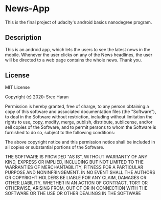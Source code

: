 # News-App
This is the final project of udacity's android basics nanodegree program.

## Description
This is an android app, which lets the users to see the latest news in the mobile. Whenever the user clicks on any of the News headlines, the user will be directed to a web page contains the whole news. Thank you.

## License
MIT License

Copyright (c) 2020: Sree Haran

Permission is hereby granted, free of charge, to any person obtaining a copy
of this software and associated documentation files (the "Software"), to deal
in the Software without restriction, including without limitation the rights
to use, copy, modify, merge, publish, distribute, sublicense, and/or sell
copies of the Software, and to permit persons to whom the Software is
furnished to do so, subject to the following conditions:

The above copyright notice and this permission notice shall be included in all
copies or substantial portions of the Software.

THE SOFTWARE IS PROVIDED "AS IS", WITHOUT WARRANTY OF ANY KIND, EXPRESS OR
IMPLIED, INCLUDING BUT NOT LIMITED TO THE WARRANTIES OF MERCHANTABILITY,
FITNESS FOR A PARTICULAR PURPOSE AND NONINFRINGEMENT. IN NO EVENT SHALL THE
AUTHORS OR COPYRIGHT HOLDERS BE LIABLE FOR ANY CLAIM, DAMAGES OR OTHER
LIABILITY, WHETHER IN AN ACTION OF CONTRACT, TORT OR OTHERWISE, ARISING FROM,
OUT OF OR IN CONNECTION WITH THE SOFTWARE OR THE USE OR OTHER DEALINGS IN THE
SOFTWARE
